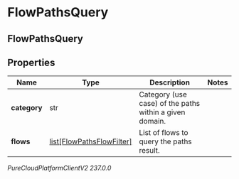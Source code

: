 # FlowPathsQuery

## FlowPathsQuery

## Properties

|Name | Type | Description | Notes|
|------------ | ------------- | ------------- | -------------|
| **category** | str | Category (use case) of the paths within a given domain. | |
| **flows** | [list[FlowPathsFlowFilter]](FlowPathsFlowFilter) | List of flows to query the paths result. | |



_PureCloudPlatformClientV2 237.0.0_

